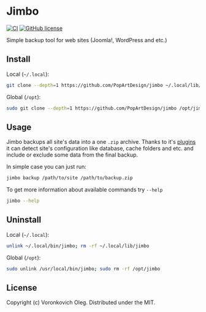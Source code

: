 # Jimbo

[![CI](https://github.com/PopArtDesign/jimbo/actions/workflows/ci.yaml/badge.svg)](https://github.com/PopArtDesign/jimbo/actions/workflows/ci.yaml)
[![GitHub license](https://img.shields.io/github/license/PopArtDesign/jimbo)](https://github.com/PopArtDesign/jimbo/blob/main/LICENSE)

Simple backup tool for web sites (Joomla!, WordPress and etc.)

## Install

Local (`~/.local`):

```sh
git clone --depth=1 https://github.com/PopArtDesign/jimbo ~/.local/lib/jimbo && ln -s ~/.local/lib/jimbo/bin/jimbo ~/.local/bin/jimbo
```

Global (`/opt`):

```sh
sudo git clone --depth=1 https://github.com/PopArtDesign/jimbo /opt/jimbo && sudo ln -s /opt/jimbo/bin/jimbo /usr/local/bin/jimbo
```

## Usage

Jimbo backups all site's data into a one `.zip` archive. Thanks to it's [plugins](./plugin) it can detect site's configuration like database, cache folders and etc. and include or exclude some data from the final backup.

In simple case you can just run:

```sh
jimbo backup /path/to/site /path/to/backup.zip
```

To get more information about available commands try `--help`

```sh
jimbo --help
```

## Uninstall

Local (`~/.local`):

```sh
unlink ~/.local/bin/jimbo; rm -rf ~/.local/lib/jimbo
```

Global (`/opt`):

```sh
sudo unlink /usr/local/bin/jimbo; sudo rm -rf /opt/jimbo
```

## License

Copyright (c) Voronkovich Oleg. Distributed under the MIT.
